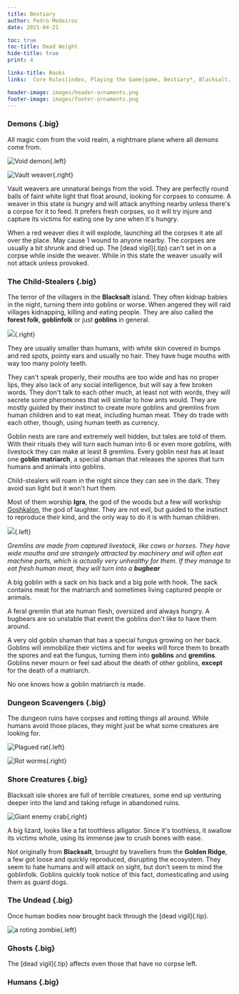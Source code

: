 ```yaml
---
title: Bestiary
author: Pedro Medeiros
date: 2021-04-21

toc: true
toc-title: Dead Weight
hide-title: true
print: 4

links-title: Books
links:  Core Rules|index, Playing the Game|game, Bestiary*, Blacksalt, Quick Reference|quick-ref

header-image: images/header-ornaments.png
footer-image: images/footer-ornaments.png
---
```


### Demons {.big}
All magic com from the void realm, a nightmare plane where all demons come from.

![](images/void.png "Void demon"){.left}

<monster id="lesser_demon">

<monster id="void_demon">

![](images/weaver-monster.png "Vault weaver"){.right}

<monster id="vault_weaver">

Vault weavers are unnatural beings from the void. They are perfectly round balls of faint white light that float around, looking for corpses to consume. A weaver in this state is hungry and will attack anything nearby unless there's a corpse for it to feed. It prefers fresh corpses, so it will try injure and capture its victims for eating one by one when it's hungry.

<monster id="red_weaver">

When a red weaver dies it will explode, launching all the corpses it ate all over the place. May cause 1 wound to anyone nearby. The corpses are usually a bit shrunk and dried up. The [dead vigil]{.tip} can't set in on a corpse while inside the weaver. While in this state the weaver usually will not attack unless provoked.

### The Child-Stealers {.big}
The terror of the villagers in the **Blacksalt** island. They often kidnap babies in the night, turning them into goblins or worse. When angered they will raid villages kidnapping, killing and eating people. They are also called the **forest folk**, **goblinfolk** or just **goblins** in general.

![](./images/goblin.png){.right}

They are usually smaller than humans, with white skin covered in bumps and red spots, pointy ears and usually no hair. They have huge mouths with way too many pointy teeth.

They can't speak properly, their mouths are too wide and has no proper lips, they also lack of any social intelligence, but will say a few broken words. They don't talk to each other much, at least not with words, they will secrete some pheromones that will similar to how ants would. They are mostly guided by their instinct to create more goblins and gremlins from human children and to eat meat, including human meat. They do trade with each other, though, using human teeth as currency.

Goblin nests are rare and extremely well hidden, but tales are told of them. With their rituals they will turn each human into 6 or even more goblins, with livestock they can make at least 8 gremlins. Every goblin nest has at least one **goblin matriarch**, a special shaman that releases the spores that turn humans and animals into goblins.

Child-stealers will roam in the night since they can see in the dark. They avoid sun light but it won't hurt them.

Most of them worship **Igra**, the god of the woods but a few will workship [Goshkalon](blacksalt.html#goshkalon), the god of laughter. They are not evil, but guided to the instinct to reproduce their kind, and the only way to do it is with human children.

![](./images/gremlin.png){.left}

<monster id="gremlin">

*Gremlins are made from captured livestock, like cows or horses. They have wide mouths and are strangely attracted by machinery and will often eat machine parts, which is actually very unhealthy for them.*
*If they manage to eat fresh human meat, they will turn into a **bugbear***


<monster id="goblin_scrapper">

<monster id="goblin_hunter">

<monster id="boggart">

<monster id="boggart_sniper">


<monster id="bloodshot_goblin">

<monster id="hobgoblin">

<monster id="sack_man">
A big goblin with a sack on his back and a big pole with hook. The sack contains meat for the matriarch and sometimes living captured people or animals.

<monster id="bugbear">

A feral gremlin that ate human flesh, oversized and always hungry. A bugbears are so unstable that event the goblins don't like to have them around.

<monster id="goblin_matriarch">

A very old goblin shaman that has a special fungus growing on her back. Goblins will immobilize their victims and for weeks will force them to breath the spores and eat the fungus, turning them into **goblins** and **gremlins**. Goblins never mourn or feel sad about the death of other goblins, **except** for the death of a matriarch.

No one knows how a goblin matriarch is made.

<pagebreak>

### Dungeon Scavengers  {.big}
The dungeon ruins have corpses and rotting things all around. While humans avoid those places, they might just be what some creatures are looking for.

![](images/zombie_rat.png "Plagued rat"){.left}

<monster id="plagued_rat">

<monster id="rat_king">

<monster id="giant_rat">

<monster id="bloated_plague_rat">

![](images/rotworm.png "Rot worms"){.right}

<monster id="swarm_of_insects">

<monster id="rotworm_swarm">

<monster id="Ectoplasmic_Worm">

<pagebreak>

### Shore Creatures {.big}

Blacksalt isle shores are full of terrible creatures, some end up venturing deeper into the land and taking refuge in abandoned ruins.

![](images/Giant%20Crab.png "Giant enemy crab"){.right}

<monster id="giant_leech">

<monster id="giant_frog">

<monster id="giant_crab">

<monster id="golden_ridge_maneater">
A big lizard, looks like a fat toothless alligator. Since it's toothless, it swallow its victims whole, using its immense jaw to crush bones with ease.

Not originally from **Blacksalt**, brought by travellers from the **Golden Ridge**, a few got loose and quickly reproduced, disrupting the ecosystem. They seem to hate humans and will attack on sight, but don't seem to mind the goblinfolk. Goblins quickly took notice of this fact, domesticating and using them as guard dogs.

<pagebreak>

### The Undead {.big}
Once human bodies now brought back through the [dead vigil]{.tip}.

![](images/zombie_1.png "a roting zombie"){.left}

<monster id="reanimated_husk">

<monster id="shrunken_corpse">

<monster id="slumbering_corpse">

<monster id="freshly_risen_corpse">

<monster id="starved_cadaver">

<monster id="Unsatiable_Dead">

<pagebreak>

<monster id="rotting_sailor">

<monster id="bloated_screamer">

### Ghosts {.big}
The [dead vigil]{.tip} affects even those that have no corpse left.

<monster id="shadow">

### Humans {.big}

<monster id="bounty_hunter">